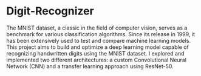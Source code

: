 # Digit-Recognizer
The MNIST dataset, a classic in the field of computer vision, serves as a benchmark for various classification algorithms. Since its release in 1999, it has been extensively used to test and compare machine learning models. This project aims to build and optimize a deep learning model capable of recognizing handwritten digits using the MNIST dataset. I explored and implemented two different architectures: a custom Convolutional Neural Network (CNN) and a transfer learning approach using ResNet-50.
